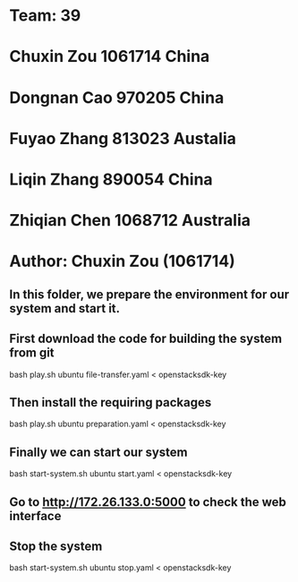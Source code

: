 # Team: 39
# Chuxin Zou 1061714 China
# Dongnan Cao 970205 China
# Fuyao Zhang 813023 Austalia
# Liqin Zhang 890054 China
# Zhiqian Chen 1068712 Australia

# Author: Chuxin Zou (1061714)

## In this folder, we prepare the environment for our system and start it.

## First download the code for building the system from git
bash play.sh ubuntu file-transfer.yaml < openstacksdk-key

## Then install the requiring packages
bash play.sh ubuntu preparation.yaml < openstacksdk-key

## Finally we can start our system
bash start-system.sh ubuntu start.yaml < openstacksdk-key

## Go to http://172.26.133.0:5000 to check the web interface

## Stop the system
bash start-system.sh ubuntu stop.yaml < openstacksdk-key
